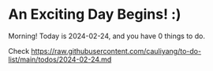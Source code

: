 # An Exciting Day Begins! :)

Morning! Today is 2024-02-24, and you have 0 things to do.

Check https://raw.githubusercontent.com/cauliyang/to-do-list/main/todos/2024-02-24.md